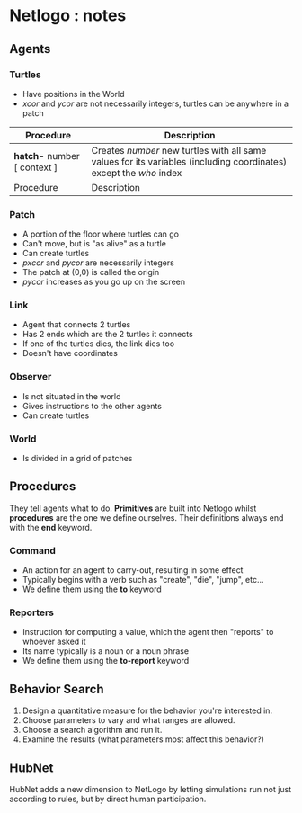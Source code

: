 # Netlogo : notes

## Agents

### Turtles

* Have positions in the World
* *xcor* and *ycor* are not necessarily integers, turtles can be anywhere in a patch

|  Procedure | Description |
|  --------- | ----------- |
|  **hatch-<breed>** number \[ context \] | Creates *number* new turtles with all same values for its variables (including coordinates) except the *who* index |
|  Procedure | Description |

### Patch

* A portion of the floor where turtles can go
* Can't move, but is "as alive" as a turtle
* Can create turtles
* *pxcor* and *pycor* are necessarily integers
* The patch at (0,0) is called the origin
* *pycor* increases as you go up on the screen

### Link

* Agent that connects 2 turtles
* Has 2 ends which are the 2 turtles it connects
* If one of the turtles dies, the link dies too
* Doesn't have coordinates

### Observer

* Is not situated in the world
* Gives instructions to the other agents
* Can create turtles

### World

* Is divided in a grid of patches

## Procedures

They tell agents what to do. **Primitives** are built into Netlogo whilst **procedures** are the one we define ourselves. Their definitions always end with the **end** keyword.

### Command

* An action for an agent to carry-out, resulting in some effect
* Typically begins with a verb such as "create", "die", "jump", etc...
* We define them using the **to** keyword

### Reporters

* Instruction for computing a value, which the agent then "reports" to whoever asked it
* Its name typically is a noun or a noun phrase
* We define them using the **to-report** keyword

## Behavior Search

1. Design a quantitative measure for the behavior you're interested in.
2. Choose parameters to vary and what ranges are allowed.
3. Choose a search algorithm and run it.
4. Examine the results (what parameters most affect this behavior?)

## HubNet

HubNet adds a new dimension to NetLogo by letting simulations run not just according to rules, but by direct human participation.


